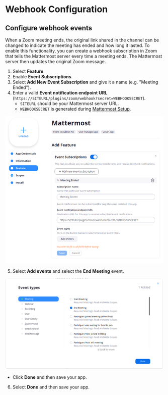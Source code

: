 # Webhook Configuration

## Configure webhook events

When a Zoom meeting ends, the original link shared in the channel can be changed to indicate the meeting has ended and how long it lasted. To enable this functionality, you can create a webhook subscription in Zoom that tells the Mattermost server every time a meeting ends. The Mattermost server then updates the original Zoom message.

1. Select **Feature**.
2. Enable **Event Subscriptions**.
3. Select **Add New Event Subscription** and give it a name \(e.g. "Meeting Ended"\).
4. Enter a valid **Event notification endpoint URL** \(`https://SITEURL/plugins/zoom/webhook?secret=WEBHOOKSECRET`\).
   * `SITEURL` should be your Mattermost server URL.
   * `WEBHOOKSECRET` is generated during [Mattermost Setup](../mattermost-setup.md).

![Feature screen](../../.gitbook/assets/feature.png)

5. Select **Add events** and select the **End Meeting** event.

![Event types screen](../../.gitbook/assets/event_types.png)

* Click **Done** and then save your app.

6. Select **Done** and then save your app.
